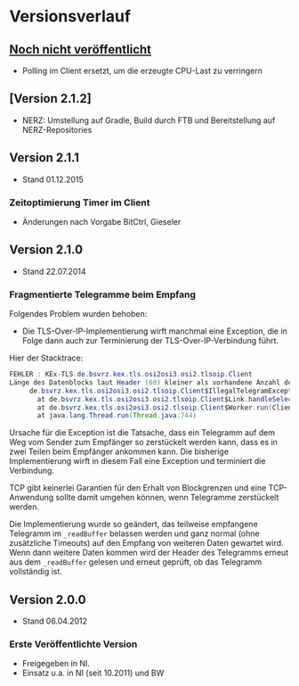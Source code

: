 Versionsverlauf
===============

## [Noch nicht veröffentlicht]

- Polling im Client ersetzt, um die erzeugte CPU-Last zu verringern

## [Version 2.1.2]

- NERZ: Umstellung auf Gradle, Build durch FTB und Bereitstellung auf NERZ-Repositories

## Version 2.1.1

- Stand 01.12.2015 

### Zeitoptimierung Timer im Client
  - Änderungen nach Vorgabe BitCtrl, Gieseler


## Version 2.1.0

- Stand 22.07.2014

### Fragmentierte Telegramme beim Empfang

Folgendes Problem wurden behoben:

- Die TLS-Over-IP-Implementierung wirft manchmal eine Exception, die in Folge dann auch 
zur Terminierung der TLS-Over-IP-Verbindung führt.

Hier der Stacktrace:

```java
FEHLER : KEx-TLS.de.bsvrz.kex.tls.osi2osi3.osi2.tlsoip.Client
Länge des Datenblocks laut Header (60) kleiner als vorhandene Anzahl der Nutzdaten (36):
     de.bsvrz.kex.tls.osi2osi3.osi2.tlsoip.Client$IllegalTelegramException: Länge des Datenblocks laut Header (60) kleiner als vorhandene Anzahl der Nutzdaten (36)
       at de.bsvrz.kex.tls.osi2osi3.osi2.tlsoip.Client$Link.handleSelection(Client.java:1194)
       at de.bsvrz.kex.tls.osi2osi3.osi2.tlsoip.Client$Worker.run(Client.java:1534)
       at java.lang.Thread.run(Thread.java:744)
```

Ursache für die Exception ist die Tatsache, dass ein Telegramm auf dem Weg vom Sender zum Empfänger
so zerstückelt werden kann, dass es in zwei Teilen beim Empfänger ankommen kann. Die bisherige
Implementierung wirft in diesem Fall eine Exception und terminiert die Verbindung.

TCP gibt keinerlei Garantien für den Erhalt von Blockgrenzen und eine TCP-Anwendung sollte damit
umgehen können, wenn Telegramme zerstückelt werden.

Die Implementierung wurde so geändert, das teilweise empfangene Telegramm im `_readBuffer` belassen werden
und ganz normal (ohne zusätzliche Timeouts) auf den Empfang von weiteren Daten gewartet wird. Wenn dann
weitere Daten kommen wird der Header des Telegramms erneut aus dem `_readBuffer` gelesen und erneut geprüft,
ob das Telegramm vollständig ist.

## Version 2.0.0

- Stand 06.04.2012 

### Erste Veröffentlichte Version
- Freigegeben in NI.
- Einsatz u.a. in NI (seit 10.2011) und BW

[Noch nicht veröffentlicht]: https://gitlab.nerz-ev.de/ERZ/SWE_de.bsvrz.kex.tls.osi2osi3.osi2.tlsoip/compare/v2.1.2...HEAD
[Version 1.0.1]: https://gitlab.nerz-ev.de/ERZ/SWE_de.bsvrz.kex.tls.osi2osi3.osi2.tlsoip/compare/v2.1.1...v2.1.2
